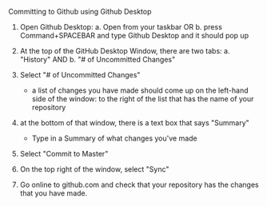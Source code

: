 Committing to Github using Github Desktop

1. Open Github Desktop:
    a. Open from your taskbar
        OR
    b. press Command+SPACEBAR and type Github Desktop and it should pop up
    
2. At the top of the GitHub Desktop Window, there are two tabs: 
    a. "History"
        AND
    b. "# of Uncommitted Changes"
    
3. Select "# of Uncommitted Changes"
    - a list of changes you have made should come up on the left-hand side of the window: to the right of the list that has the name of your repository

4. at the bottom of that window, there is a text box that says "Summary"
    - Type in a Summary of what changes you've made
    
5. Select "Commit to Master"

6. On the top right of the window, select "Sync"

7. Go online to github.com and check that your repository has the changes that you have made.

